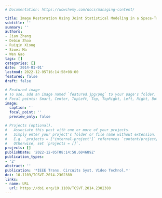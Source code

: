 ```yaml
---
# Documentation: https://wowchemy.com/docs/managing-content/

title: Image Restoration Using Joint Statistical Modeling in a Space-Transform Domain
subtitle: ''
summary: ''
authors:
- Jian Zhang
- Debin Zhao
- Ruiqin Xiong
- Siwei Ma
- Wen Gao
tags: []
categories: []
date: '2014-01-01'
lastmod: 2022-12-05T16:14:58+08:00
featured: false
draft: false

# Featured image
# To use, add an image named `featured.jpg/png` to your page's folder.
# Focal points: Smart, Center, TopLeft, Top, TopRight, Left, Right, BottomLeft, Bottom, BottomRight.
image:
  caption: ''
  focal_point: ''
  preview_only: false

# Projects (optional).
#   Associate this post with one or more of your projects.
#   Simply enter your project's folder or file name without extension.
#   E.g. `projects = ["internal-project"]` references `content/project/deep-learning/index.md`.
#   Otherwise, set `projects = []`.
projects: []
publishDate: '2022-12-05T08:14:58.604689Z'
publication_types:
- '2'
abstract: ''
publication: '*IEEE Trans. Circuits Syst. Video Technol.*'
doi: 10.1109/TCSVT.2014.2302380
links:
- name: URL
  url: https://doi.org/10.1109/TCSVT.2014.2302380
---
```

